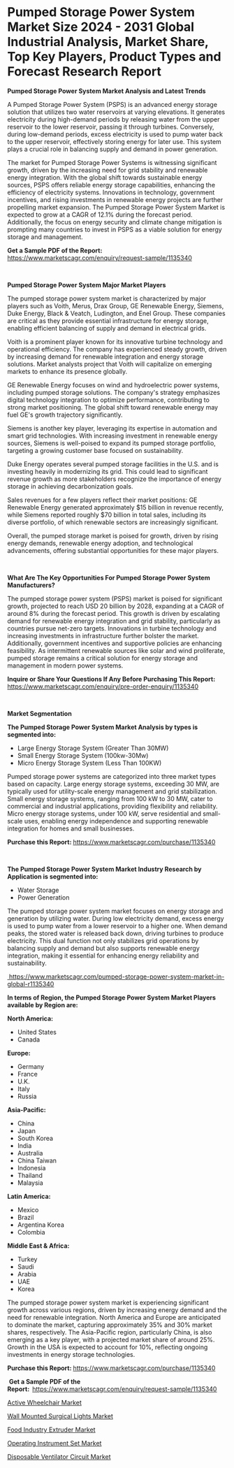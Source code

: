 <p><h1>Pumped Storage Power System Market Size 2024 - 2031 Global Industrial Analysis, Market Share, Top Key Players, Product Types and Forecast Research Report</h1></p><p><strong>Pumped Storage Power System Market Analysis and Latest Trends</strong></p>
<p><p>A Pumped Storage Power System (PSPS) is an advanced energy storage solution that utilizes two water reservoirs at varying elevations. It generates electricity during high-demand periods by releasing water from the upper reservoir to the lower reservoir, passing it through turbines. Conversely, during low-demand periods, excess electricity is used to pump water back to the upper reservoir, effectively storing energy for later use. This system plays a crucial role in balancing supply and demand in power generation.</p><p>The market for Pumped Storage Power Systems is witnessing significant growth, driven by the increasing need for grid stability and renewable energy integration. With the global shift towards sustainable energy sources, PSPS offers reliable energy storage capabilities, enhancing the efficiency of electricity systems. Innovations in technology, government incentives, and rising investments in renewable energy projects are further propelling market expansion. The Pumped Storage Power System Market is expected to grow at a CAGR of 12.1% during the forecast period. Additionally, the focus on energy security and climate change mitigation is prompting many countries to invest in PSPS as a viable solution for energy storage and management.</p></p>
<p><strong>Get a Sample PDF of the Report:&nbsp;</strong> <a href="https://www.marketscagr.com/enquiry/request-sample/1135340?utm_campaign=1556&utm_medium=2&utm_source=Github&utm_content=ia&utm_term=13102024&utm_id=pumped-storage-power-system">https://www.marketscagr.com/enquiry/request-sample/1135340</a></p>
<p>&nbsp;</p>
<p><strong>Pumped Storage Power System Major Market Players</strong></p>
<p><p>The pumped storage power system market is characterized by major players such as Voith, Merus, Drax Group, GE Renewable Energy, Siemens, Duke Energy, Black & Veatch, Ludington, and Enel Group. These companies are critical as they provide essential infrastructure for energy storage, enabling efficient balancing of supply and demand in electrical grids.</p><p>Voith is a prominent player known for its innovative turbine technology and operational efficiency. The company has experienced steady growth, driven by increasing demand for renewable integration and energy storage solutions. Market analysts project that Voith will capitalize on emerging markets to enhance its presence globally.</p><p>GE Renewable Energy focuses on wind and hydroelectric power systems, including pumped storage solutions. The company's strategy emphasizes digital technology integration to optimize performance, contributing to strong market positioning. The global shift toward renewable energy may fuel GE's growth trajectory significantly.</p><p>Siemens is another key player, leveraging its expertise in automation and smart grid technologies. With increasing investment in renewable energy sources, Siemens is well-poised to expand its pumped storage portfolio, targeting a growing customer base focused on sustainability.</p><p>Duke Energy operates several pumped storage facilities in the U.S. and is investing heavily in modernizing its grid. This could lead to significant revenue growth as more stakeholders recognize the importance of energy storage in achieving decarbonization goals.</p><p>Sales revenues for a few players reflect their market positions: GE Renewable Energy generated approximately $15 billion in revenue recently, while Siemens reported roughly $70 billion in total sales, including its diverse portfolio, of which renewable sectors are increasingly significant.</p><p>Overall, the pumped storage market is poised for growth, driven by rising energy demands, renewable energy adoption, and technological advancements, offering substantial opportunities for these major players.</p></p>
<p>&nbsp;</p>
<p><strong>What Are The Key Opportunities For Pumped Storage Power System Manufacturers?</strong></p>
<p><p>The pumped storage power system (PSPS) market is poised for significant growth, projected to reach USD 20 billion by 2028, expanding at a CAGR of around 8% during the forecast period. This growth is driven by escalating demand for renewable energy integration and grid stability, particularly as countries pursue net-zero targets. Innovations in turbine technology and increasing investments in infrastructure further bolster the market. Additionally, government incentives and supportive policies are enhancing feasibility. As intermittent renewable sources like solar and wind proliferate, pumped storage remains a critical solution for energy storage and management in modern power systems.</p></p>
<p><strong>Inquire or Share Your Questions If Any Before Purchasing This Report:</strong> <a href="https://www.marketscagr.com/enquiry/pre-order-enquiry/1135340?utm_campaign=1556&utm_medium=2&utm_source=Github&utm_content=ia&utm_term=13102024&utm_id=pumped-storage-power-system">https://www.marketscagr.com/enquiry/pre-order-enquiry/1135340</a></p>
<p>&nbsp;</p>
<p><strong>Market Segmentation</strong></p>
<p><strong>The Pumped Storage Power System Market Analysis by types is segmented into:</strong></p>
<p><ul><li>Large Energy Storage System (Greater Than 30MW)</li><li>Small Energy Storage System (100kw-30Mw)</li><li>Micro Energy Storage System (Less Than 100KW)</li></ul></p>
<p><p>Pumped storage power systems are categorized into three market types based on capacity. Large energy storage systems, exceeding 30 MW, are typically used for utility-scale energy management and grid stabilization. Small energy storage systems, ranging from 100 kW to 30 MW, cater to commercial and industrial applications, providing flexibility and reliability. Micro energy storage systems, under 100 kW, serve residential and small-scale uses, enabling energy independence and supporting renewable integration for homes and small businesses.</p></p>
<p><strong>Purchase this Report:&nbsp;</strong><a href="https://www.marketscagr.com/purchase/1135340?utm_campaign=1556&utm_medium=2&utm_source=Github&utm_content=ia&utm_term=13102024&utm_id=pumped-storage-power-system">https://www.marketscagr.com/purchase/1135340</a></p>
<p>&nbsp;</p>
<p><strong>The Pumped Storage Power System Market Industry Research by Application is segmented into:</strong></p>
<p><ul><li>Water Storage</li><li>Power Generation</li></ul></p>
<p><p>The pumped storage power system market focuses on energy storage and generation by utilizing water. During low electricity demand, excess energy is used to pump water from a lower reservoir to a higher one. When demand peaks, the stored water is released back down, driving turbines to produce electricity. This dual function not only stabilizes grid operations by balancing supply and demand but also supports renewable energy integration, making it essential for enhancing energy reliability and sustainability.</p></p>
<p><a href="https://www.marketscagr.com/pumped-storage-power-system-market-in-global-r1135340?utm_campaign=1556&utm_medium=2&utm_source=Github&utm_content=ia&utm_term=13102024&utm_id=pumped-storage-power-system">&nbsp;https://www.marketscagr.com/pumped-storage-power-system-market-in-global-r1135340</a></p>
<p><strong>In terms of Region, the Pumped Storage Power System Market Players available by Region are:</strong></p>
<p>
    <p> <strong> North America: </strong>
        <ul>
            <li>United States</li>
            <li>Canada</li>
        </ul>
        </p> 
    <p> <strong> Europe: </strong>
        <ul>
            <li>Germany</li>
            <li>France</li>
            <li>U.K.</li>
            <li>Italy</li>
            <li>Russia</li>
        </ul>
        </p> 
    <p> <strong> Asia-Pacific: </strong>
        <ul>
            <li>China</li>
            <li>Japan</li>
            <li>South Korea</li>
            <li>India</li>
            <li>Australia</li>
            <li>China Taiwan</li>
            <li>Indonesia</li>
            <li>Thailand</li>
            <li>Malaysia</li>
        </ul>
        </p> 
    <p> <strong> Latin America: </strong>
        <ul>
            <li>Mexico</li>
            <li>Brazil</li>
            <li>Argentina Korea</li>
            <li>Colombia</li>
        </ul>
        </p> 
    <p> <strong> Middle East & Africa: </strong>
        <ul>
            <li>Turkey</li>
            <li>Saudi</li>
            <li>Arabia</li>
            <li>UAE</li>
            <li>Korea</li>
        </ul>
    </p>
    </p>
<p><p>The pumped storage power system market is experiencing significant growth across various regions, driven by increasing energy demand and the need for renewable integration. North America and Europe are anticipated to dominate the market, capturing approximately 35% and 30% market shares, respectively. The Asia-Pacific region, particularly China, is also emerging as a key player, with a projected market share of around 25%. Growth in the USA is expected to account for 10%, reflecting ongoing investments in energy storage technologies.</p></p>
<p><strong>Purchase this Report: </strong><a href="https://www.marketscagr.com/purchase/1135340?utm_campaign=1556&utm_medium=2&utm_source=Github&utm_content=ia&utm_term=13102024&utm_id=pumped-storage-power-system">https://www.marketscagr.com/purchase/1135340</a></p>
<p>&nbsp;<strong>Get a Sample PDF of the Report:&nbsp;&nbsp;</strong><a href="https://www.marketscagr.com/enquiry/request-sample/1135340?utm_campaign=1556&utm_medium=2&utm_source=Github&utm_content=ia&utm_term=13102024&utm_id=pumped-storage-power-system">https://www.marketscagr.com/enquiry/request-sample/1135340</a></p>
<p><strong></strong></p>
<p><p><a href="https://www.linkedin.com/pulse/active-wheelchair-market-pulse-123-expansion-blueprint-2024-2031-f3wde?utm_campaign=1556&utm_medium=2&utm_source=Github&utm_content=ia&utm_term=13102024&utm_id=pumped-storage-power-system">Active Wheelchair Market</a></p><p><a href="https://www.linkedin.com/pulse/comprehensive-look-product-type-led-lightshalogen-lights-application-w0dzf?utm_campaign=1556&utm_medium=2&utm_source=Github&utm_content=ia&utm_term=13102024&utm_id=pumped-storage-power-system">Wall Mounted Surgical Lights Market</a></p><p><a href="https://github.com/FassouRP/Market-Research-Report-List-6/blob/main/food-industry-extruder-market.md?utm_campaign=1556&utm_medium=2&utm_source=Github&utm_content=ia&utm_term=13102024&utm_id=pumped-storage-power-system">Food Industry Extruder Market</a></p><p><a href="https://www.linkedin.com/pulse/future-operating-instrument-set-market-global-forecast-rni6f?utm_campaign=1556&utm_medium=2&utm_source=Github&utm_content=ia&utm_term=13102024&utm_id=pumped-storage-power-system">Operating Instrument Set Market</a></p><p><a href="https://www.linkedin.com/pulse/disposable-ventilator-circuit-market-growth-outlook-from-5e4jf?utm_campaign=1556&utm_medium=2&utm_source=Github&utm_content=ia&utm_term=13102024&utm_id=pumped-storage-power-system">Disposable Ventilator Circuit Market</a></p></p>